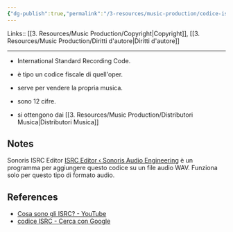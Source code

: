 ```yaml
---
{"dg-publish":true,"permalink":"/3-resources/music-production/codice-isrc/"}
---
```


Links:: [[3. Resources/Music Production/Copyright\|Copyright]], [[3. Resources/Music Production/Diritti d'autore\|Diritti d'autore]]

---


- International Standard Recording Code. 
- è tipo un codice fiscale di quell'oper.
- serve per vendere la propria musica.
- sono 12 cifre.

- si ottengono dai [[3. Resources/Music Production/Distributori Musica\|Distributori Musica]] 


## Notes

Sonoris ISRC Editor [ISRC Editor ‹ Sonoris Audio Engineering](https://www.sonorissoftware.com/product/isrc-editor/) è un programma per aggiungere questo codice su un file audio WAV. Funziona solo per questo tipo di formato audio. 


## References

- [Cosa sono gli ISRC? - YouTube](https://www.youtube.com/watch?v=hdWTgHqcrd0)
- [codice ISRC - Cerca con Google](https://www.google.com/search?q=codice+ISRC&oq=codice+ISRC&aqs=edge..69i57&sourceid=chrome&ie=UTF-8)